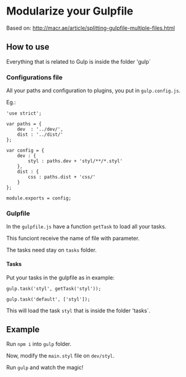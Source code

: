 # Modularize your Gulpfile

Based on: http://macr.ae/article/splitting-gulpfile-multiple-files.html

## How to use

Everything that is related to Gulp is inside the folder 'gulp`

### Configurations file

All your paths and configuration to plugins, you put in `gulp.config.js`.

Eg.:

```
'use strict';

var paths = {
	dev  : '../dev/',
	dist : '../dist/'
};

var config = {
	dev : {
		styl : paths.dev + 'styl/**/*.styl'
	},
	dist : {
		css : paths.dist + 'css/'
	}
};

module.exports = config;
```

### Gulpfile

In the `gulpfile.js` have a function `getTask` to load all your tasks.

This funciont receive the name of file with parameter.

The tasks need stay on `tasks` folder.

#### Tasks

Put your tasks in the gulpfile as in example:

```
gulp.task('styl', getTask('styl'));

gulp.task('default', ['styl']);
```

This will load the task `styl` that is inside the folder 'tasks`.

## Example

Run `npm i` into `gulp` folder.

Now, modify the `main.styl` file on `dev/styl`.

Run `gulp` and watch the magic!